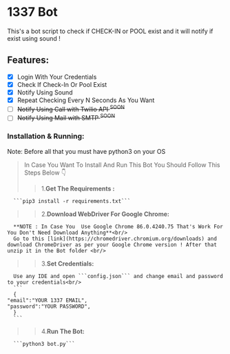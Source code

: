 # 1337 Bot

This's a bot script to check if CHECK-IN or POOL exist and it will notify if exist using sound !

## Features:

- [x] Login With Your Credentials
- [x] Check If Check-In Or Pool Exist
- [x] Notify Using Sound
- [x] Repeat Checking Every N Seconds As You Want
- [ ] ~~Notify Using Call with Twilio API <sup>SOON</sup>~~
- [ ] ~~Notify Using Mail with SMTP <sup>SOON</sup>~~ 

### Installation & Running:

Note: Before all that you must have python3 on your OS

> In Case You Want To Install And Run This Bot You Should Follow This Steps Below :point_down:
>
> > 1.**Get The Requirements :**

      ```pip3 install -r requirements.txt```

> > 2.**Download WebDriver For Google Chrome:**

      **NOTE : In Case You  Use Google Chrome 86.0.4240.75 That's Work For You Don't Need Download Anything**<br/>
      Go to this [link](https://chromedriver.chromium.org/downloads) and download ChromeDriver as per your Google Chrome version ! After that unzip it in the Bot folder <br/>

> > 3.**Set Credentials:**

      Use any IDE and open ```config.json``` and change email and password to your credentials<br/>
      ```
      {
    "email":"YOUR 1337 EMAIL",
    "password":"YOUR PASSWORD",
      }
      ```

> > 4.**Run The Bot:**

      ```python3 bot.py```
